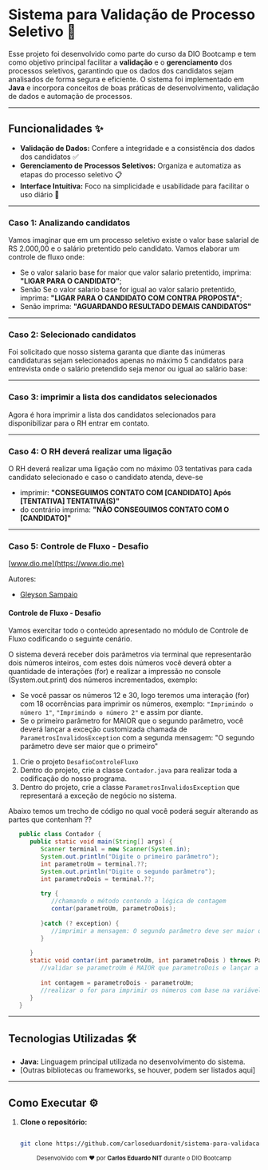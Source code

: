 # Sistema para Validação de Processo Seletivo 🚀

Esse projeto foi desenvolvido como parte do curso da DIO Bootcamp e tem como objetivo principal facilitar a **validação** e o **gerenciamento** dos processos seletivos, garantindo que os dados dos candidatos sejam analisados de forma segura e eficiente. O sistema foi implementado em **Java** e incorpora conceitos de boas práticas de desenvolvimento, validação de dados e automação de processos.

---

## Funcionalidades ✨

- **Validação de Dados:** Confere a integridade e a consistência dos dados dos candidatos ✅  
- **Gerenciamento de Processos Seletivos:** Organiza e automatiza as etapas do processo seletivo 📋  
- **Interface Intuitiva:** Foco na simplicidade e usabilidade para facilitar o uso diário 🎨  

---

### Caso 1: Analizando candidatos

Vamos imaginar que em um processo seletivo existe o valor base salarial de RS 2.000,00 e o salário pretentido pelo candidato. Vamos elaborar um controle de fluxo onde:

- Se o valor salario base for maior que valor salario pretentido, imprima:
**"LIGAR PARA O CANDIDATO"**;
- Senão Se o valor salario base for igual ao valor salario pretentido, imprima:
**"LIGAR PARA O CANDIDATO COM CONTRA PROPOSTA"**;
- Senão imprima: **"AGUARDANDO RESULTADO DEMAIS CANDIDATOS"**

---

### Caso 2: Selecionado candidatos

Foi solicitado que nosso sistema garanta que diante das inúmeras candidaturas sejam selecionados apenas no máximo 5 candidatos para entrevista onde o salário pretendido seja menor ou igual ao salário base:

---

### Caso 3: imprimir a lista dos candidatos selecionados

Agora é hora imprimir a lista dos candidatos selecionados para disponibilizar para o RH entrar em contato.

---

### Caso 4: O RH deverá realizar uma ligação

O RH deverá realizar uma ligação com no máximo 03 tentativas para cada candidato selecionado e caso o candidato atenda, deve-se

- imprimir: **"CONSEGUIMOS CONTATO COM [CANDIDATO] Após [TENTATIVA] TENTATIVA(S)"**
- do contrário imprima: **"NÃO CONSEGUIMOS CONTATO COM O [CANDIDATO]"**

---

### Caso 5: Controle de Fluxo - Desafio

[www.dio.me](https://www.dio.me)

Autores:

- [Gleyson Sampaio](https://github.com/glysns)

#### Controle de Fluxo - Desafio

Vamos exercitar todo o conteúdo apresentado no módulo de Controle de Fluxo codificando o seguinte cenário.

O sistema deverá receber dois parâmetros via terminal que representarão dois números inteiros, com estes dois números você deverá obter a quantidade de interações (for) e realizar a impressão no console (System.out.print) dos números incrementados, exemplo:

- Se você passar os números 12 e 30, logo teremos uma interação (for) com 18 ocorrências para imprimir os números, exemplo: `"Imprimindo o número 1"`, `"Imprimindo o número 2"` e assim por diante.
- Se o primeiro parâmetro for MAIOR que o segundo parâmetro, você deverá lançar a exceção customizada chamada de `ParametrosInvalidosException` com a segunda mensagem: "O segundo parâmetro deve ser maior que o primeiro"

1. Crie o projeto `DesafioControleFluxo`
2. Dentro do projeto, crie a classe `Contador.java` para realizar toda a codificação do nosso programa.
3. Dentro do projeto, crie a classe `ParametrosInvalidosException` que representará a exceção de negócio no sistema.

Abaixo temos um trecho de código no qual você poderá seguir alterando as partes que contenham ??

``` java
   public class Contador {
      public static void main(String[] args) {
         Scanner terminal = new Scanner(System.in);
         System.out.println("Digite o primeiro parâmetro");
         int parametroUm = terminal.??;
         System.out.println("Digite o segundo parâmetro");
         int parametroDois = terminal.??;
         
         try {
            //chamando o método contendo a lógica de contagem
            contar(parametroUm, parametroDois);
         
         }catch (? exception) {
            //imprimir a mensagem: O segundo parâmetro deve ser maior que o primeiro
         }
         
      }
      static void contar(int parametroUm, int parametroDois ) throws ParametrosInvalidosException {
         //validar se parametroUm é MAIOR que parametroDois e lançar a exceção
         
         int contagem = parametroDois - parametroUm;
         //realizar o for para imprimir os números com base na variável contagem
      }
   }
```

---

## Tecnologias Utilizadas 🛠️

- **Java:** Linguagem principal utilizada no desenvolvimento do sistema.  
- [Outras bibliotecas ou frameworks, se houver, podem ser listados aqui]

---

## Como Executar ⚙️

1. **Clone o repositório:**

   ``` bash

   git clone https://github.com/carloseduardonit/sistema-para-validacao-de-processo-seletivo.git

   ```

<div align="center"> <small>Desenvolvido com ♥ por <strong>Carlos Eduardo NIT</strong> durante o DIO Bootcamp</small> </div>